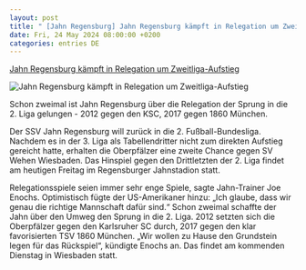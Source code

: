 ```yaml
---
layout: post
title: " [Jahn Regensburg] Jahn Regensburg kämpft in Relegation um Zweitliga-Aufstieg"
date: Fri, 24 May 2024 08:00:00 +0200
categories: entries DE
---
```

[Jahn Regensburg kämpft in Relegation um Zweitliga-Aufstieg](https://www.schwaebische.de/regional/bayern/jahn-regensburg-kaempft-in-relegation-um-zweitliga-aufstieg-2553000)

![Jahn Regensburg kämpft in Relegation um Zweitliga-Aufstieg](https://cdn.schwaebische.de/2024/05/24/9e198ccb-973c-48d5-8a68-a123c960bf38.jpeg)

Schon zweimal ist Jahn Regensburg über die Relegation der Sprung in die 2. Liga gelungen - 2012 gegen den KSC, 2017 gegen 1860 München.

Der SSV Jahn Regensburg will zurück in die 2. Fußball-Bundesliga. Nachdem es in der 3. Liga als Tabellendritter nicht zum direkten Aufstieg gereicht hatte, erhalten die Oberpfälzer eine zweite Chance gegen SV Wehen Wiesbaden. Das Hinspiel gegen den Drittletzten der 2. Liga findet am heutigen Freitag im Regensburger Jahnstadion statt.

Relegationsspiele seien immer sehr enge Spiele, sagte Jahn-Trainer Joe Enochs. Optimistisch fügte der US-Amerikaner hinzu: „Ich glaube, dass wir genau die richtige Mannschaft dafür sind.“ Schon zweimal schaffte der Jahn über den Umweg den Sprung in die 2. Liga. 2012 setzten sich die Oberpfälzer gegen den Karlsruher SC durch, 2017 gegen den klar favorisierten TSV 1860 München. „Wir wollen zu Hause den Grundstein legen für das Rückspiel“, kündigte Enochs an. Das findet am kommenden Dienstag in Wiesbaden statt.

